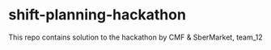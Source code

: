 # shift-planning-hackathon
This repo contains solution to the hackathon by CMF &amp; SberMarket, team_12
